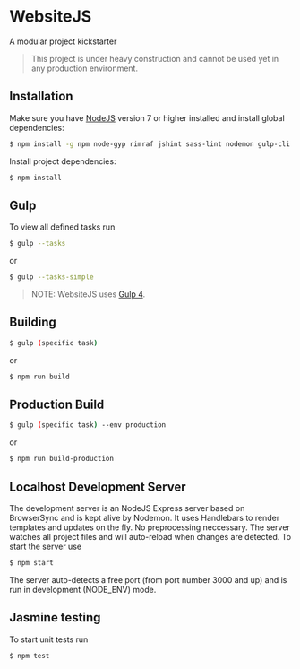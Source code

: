 # WebsiteJS
A modular project kickstarter


 > This project is under heavy construction and cannot be used yet in any production environment.

 ## Installation
 Make sure you have [NodeJS](http://nodejs.org) version 7 or higher installed and
 install global dependencies:
 ```sh
 $ npm install -g npm node-gyp rimraf jshint sass-lint nodemon gulp-cli jasmine
 ```

 Install project dependencies:
```sh
$ npm install 
```

## Gulp
To view all defined tasks run
```sh
$ gulp --tasks
```
or
```sh
$ gulp --tasks-simple
```
 > NOTE: WebsiteJS uses [Gulp 4](https://github.com/gulpjs/gulp/tree/4.0).

## Building
```sh
$ gulp (specific task)
```
or
```sh
$ npm run build
```

## Production Build
```sh
$ gulp (specific task) --env production
```
or
```sh
$ npm run build-production
```

## Localhost Development Server
The development server is an NodeJS Express server based on BrowserSync and is kept alive by Nodemon.
It uses Handlebars to render templates and updates on the fly. No preprocessing neccessary.
The server watches all project files and will auto-reload when changes are detected.
To start the server use
```sh
$ npm start
``` 
The server auto-detects a free port (from port number 3000 and up) and is run in development (NODE_ENV) mode.

## Jasmine testing
To start unit tests run
```sh
$ npm test
```

